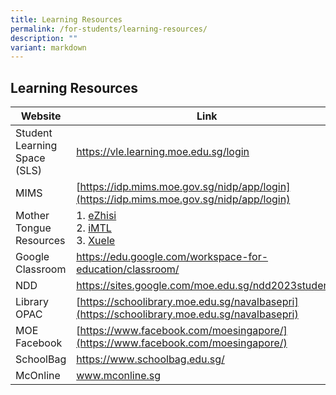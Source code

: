 ```yaml
---
title: Learning Resources
permalink: /for-students/learning-resources/
description: ""
variant: markdown
---
```

## Learning Resources

| Website | Link |
|-----------------------------|---------------------------------------|
| Student Learning Space (SLS) | https://vle.learning.moe.edu.sg/login |
|  MIMS             |    [https://idp.mims.moe.gov.sg/nidp/app/login](https://idp.mims.moe.gov.sg/nidp/app/login)          |
|  Mother Tongue Resources    | 1. [eZhisi](https://www.ezhishi.net/Contents/) <br>2. [iMTL](https://imtl.moe.edu.sg/cos/o.x?c=/ca7_imtl/user&amp;func=login) <br> 3. [Xuele](https://www.mtl.moe.edu.sg/xuele/MOE_web/main.html)     |
| Google Classroom     |  https://edu.google.com/workspace-for-education/classroom/ 
| NDD                            |   https://sites.google.com/moe.edu.sg/ndd2023students      |
| Library OPAC              |  [https://schoolibrary.moe.edu.sg/navalbasepri](https://schoolibrary.moe.edu.sg/navalbasepri)                                                                                    | 
|  MOE Facebook                       | [https://www.facebook.com/moesingapore/](https://www.facebook.com/moesingapore/)            |
|  SchoolBag                  |  https://www.schoolbag.edu.sg/        |
|  McOnline                    |  www.mconline.sg                               |
